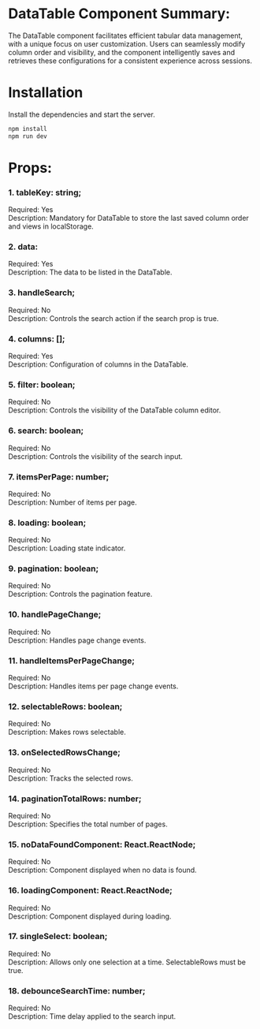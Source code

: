 # DataTable Component Summary:

The DataTable component facilitates efficient tabular data management, with a unique focus on user customization. Users can seamlessly modify column order and visibility, and the component intelligently saves and retrieves these configurations for a consistent experience across sessions.

# Installation

Install the dependencies and start the server.

```sh
npm install
npm run dev
```

# Props:

### 1. tableKey: string;

Required: Yes </br>
Description: Mandatory for DataTable to store the last saved column order and views in localStorage.

### 2. data:

Required: Yes </br>
Description: The data to be listed in the DataTable.

### 3. handleSearch;

Required: No <br/>
Description: Controls the search action if the search prop is true.

### 4. columns: [];

Required: Yes </br>
Description: Configuration of columns in the DataTable.

### 5. filter: boolean;

Required: No <br/>
Description: Controls the visibility of the DataTable column editor.

### 6. search: boolean;

Required: No <br/>
Description: Controls the visibility of the search input.

### 7. itemsPerPage: number;

Required: No <br/>
Description: Number of items per page.

### 8. loading: boolean;

Required: No <br/>
Description: Loading state indicator.

### 9. pagination: boolean;

Required: No <br/>
Description: Controls the pagination feature.

### 10. handlePageChange;

Required: No <br/>
Description: Handles page change events.

### 11. handleItemsPerPageChange;

Required: No <br/>
Description: Handles items per page change events.

### 12. selectableRows: boolean;

Required: No <br/>
Description: Makes rows selectable.

### 13. onSelectedRowsChange;

Required: No <br/>
Description: Tracks the selected rows.

### 14. paginationTotalRows: number;

Required: No <br/>
Description: Specifies the total number of pages.

### 15. noDataFoundComponent: React.ReactNode;

Required: No <br/>
Description: Component displayed when no data is found.

### 16. loadingComponent: React.ReactNode;

Required: No <br/>
Description: Component displayed during loading.

### 17. singleSelect: boolean;

Required: No <br/>
Description: Allows only one selection at a time. SelectableRows must be true.

### 18. debounceSearchTime: number;

Required: No <br/>
Description: Time delay applied to the search input.
